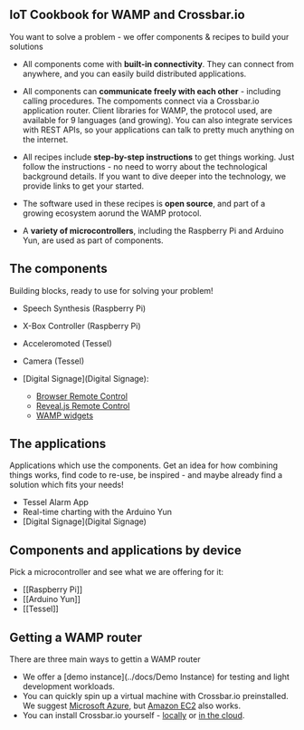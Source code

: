 ## IoT Cookbook for WAMP and Crossbar.io

You want to solve a problem - we offer components & recipes to build your solutions

* All components come with **built-in connectivity**. They can connect from anywhere,  and you can easily  build distributed applications.

* All components can **communicate freely with each other** - including calling procedures. The compoments connect via a Crossbar.io application router. Client libraries for WAMP, the protocol used, are available for 9 languages (and growing). You can also integrate services with REST APIs, so your applications can talk to pretty much anything on the internet.
           
* All recipes include **step-by-step instructions** to get things working. Just follow the instructions - no need to worry about the technological background details. If you want to dive deeper into the technology, we provide links to get your started.

* The software used in these recipes is **open source**, and part of a growing ecosystem aorund the WAMP protocol.

* A **variety of microcontrollers**, including the Raspberry Pi and Arduino Yun, are used as part of components.

## The components

Building blocks, ready to use for solving your problem!

* Speech Synthesis (Raspberry Pi)
* X-Box Controller (Raspberry Pi)
* Acceleromoted (Tessel)
* Camera (Tessel)
* [Digital Signage](Digital Signage):
   
   + [Browser Remote Control]()
   + [Reveal.js Remote Control]()
   + [WAMP widgets]()

## The applications

Applications which use the components. Get an idea for how combining things works, find code to re-use, be inspired - and maybe already find a solution which fits your needs!

* Tessel Alarm App
* Real-time charting with the Arduino Yun
* [Digital Signage](Digital Signage)
  
## Components and applications by device

Pick a microcontroller and see what we are offering for it: 

* [[Raspberry Pi]]
* [[Arduino Yun]]
* [[Tessel]]


## Getting a WAMP router

There are three main ways to gettin a WAMP router

* We offer a [demo instance](../docs/Demo Instance) for testing and light development workloads.
* You can quickly spin up a virtual machine with Crossbar.io preinstalled. We suggest [Microsoft Azure](), but [Amazon EC2]() also works.
* You can install Crossbar.io yourself - [locally]() or [in the cloud]().



